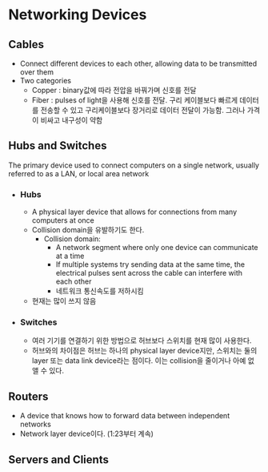 # Networking Devices

## Cables

- Connect different devices to each other, allowing data to be transmitted over them
- Two categories
  - Copper : binary값에 따라 전압을 바꿔가며 신호를 전달
  - Fiber : pulses of light을 사용해 신호를 전달. 구리 케이블보다 빠르게 데이터를 전송할 수 있고 구리케이블보다 장거리로 데이터 전달이 가능함. 그러나 가격이 비싸고 내구성이 약함

## Hubs and Switches

The primary device used to connect computers on a single network, usually referred to as a LAN, or local area network

- ### Hubs

  - A physical layer device that allows for connections from many computers at once
  - Collision domain을 유발하기도 한다.
    - Collision domain: 
      - A network segment where only one device can communicate at a time
      - If multiple systems try sending data at the same time, the electrical pulses sent across the cable can interfere with each other 
      - 네트워크 통신속도를 저하시킴
  - 현재는 많이 쓰지 않음

- ### Switches

  - 여러 기기를 연결하기 위한 방법으로 허브보다 스위치를 현재 많이 사용한다. 
  - 허브와의 차이점은 허브는 하나의 physical layer device지만, 스위치는 둘의 layer 또는 data link device라는 점이다. 이는 collision을 줄이거나 아예 없앨 수 있다.

## Routers

- A device that knows how to forward data between independent networks
- Network layer device이다. (1:23부터 계속)

## Servers and Clients

